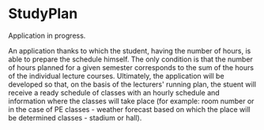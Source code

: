 # StudyPlan

Application in progress.

An application thanks to which the student, having the number of hours, is able to prepare the schedule himself. 
The only condition is that the number of hours planned for a given semester corresponds to the sum of the hours of the individual lecture courses.
Ultimately, the application will be developed so that, on the basis of the lecturers' running plan, the stuent will receive a ready schedule of classes with an hourly schedule 
and information where the classes will take place (for example: room number or in the case of PE classes - weather forecast based on which the place will be determined classes - stadium or hall).
